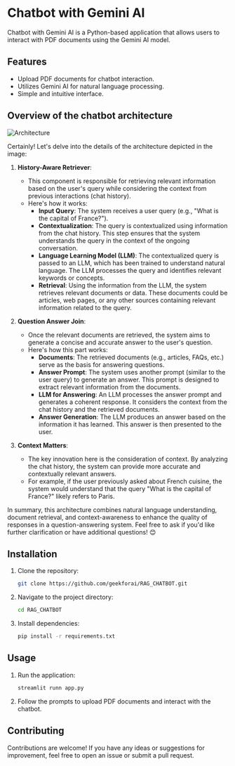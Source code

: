 # Chatbot with Gemini AI

Chatbot with Gemini AI is a Python-based application that allows users to interact with PDF documents using the Gemini AI model.

## Features

- Upload PDF documents for chatbot interaction.
- Utilizes Gemini AI for natural language processing.
- Simple and intuitive interface.
## Overview of the chatbot architecture
![Architecture](https://python.langchain.com/assets/images/conversational_retrieval_chain-5c7a96abe29e582bc575a0a0d63f86b0.png)

Certainly! Let's delve into the details of the architecture depicted in the image:

1. **History-Aware Retriever**:
   - This component is responsible for retrieving relevant information based on the user's query while considering the context from previous interactions (chat history).
   - Here's how it works:
     - **Input Query**: The system receives a user query (e.g., "What is the capital of France?").
     - **Contextualization**: The query is contextualized using information from the chat history. This step ensures that the system understands the query in the context of the ongoing conversation.
     - **Language Learning Model (LLM)**: The contextualized query is passed to an LLM, which has been trained to understand natural language. The LLM processes the query and identifies relevant keywords or concepts.
     - **Retrieval**: Using the information from the LLM, the system retrieves relevant documents or data. These documents could be articles, web pages, or any other sources containing relevant information related to the query.

2. **Question Answer Join**:
   - Once the relevant documents are retrieved, the system aims to generate a concise and accurate answer to the user's question.
   - Here's how this part works:
     - **Documents**: The retrieved documents (e.g., articles, FAQs, etc.) serve as the basis for answering questions.
     - **Answer Prompt**: The system uses another prompt (similar to the user query) to generate an answer. This prompt is designed to extract relevant information from the documents.
     - **LLM for Answering**: An LLM processes the answer prompt and generates a coherent response. It considers the context from the chat history and the retrieved documents.
     - **Answer Generation**: The LLM produces an answer based on the information it has learned. This answer is then presented to the user.

3. **Context Matters**:
   - The key innovation here is the consideration of context. By analyzing the chat history, the system can provide more accurate and contextually relevant answers.
   - For example, if the user previously asked about French cuisine, the system would understand that the query "What is the capital of France?" likely refers to Paris.

In summary, this architecture combines natural language understanding, document retrieval, and context-awareness to enhance the quality of responses in a question-answering system. Feel free to ask if you'd like further clarification or have additional questions! 😊
## Installation

1. Clone the repository:

    ```bash
    git clone https://github.com/geekforai/RAG_CHATBOT.git
    ```

2. Navigate to the project directory:

    ```bash
    cd RAG_CHATBOT
    ```

3. Install dependencies:

    ```bash
    pip install -r requirements.txt
    ```

## Usage

1. Run the application:

    ```bash
    streamlit runn app.py
    ```

2. Follow the prompts to upload PDF documents and interact with the chatbot.

## Contributing

Contributions are welcome! If you have any ideas or suggestions for improvement, feel free to open an issue or submit a pull request.
